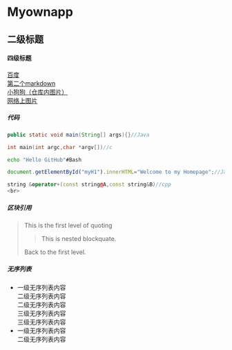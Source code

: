 # Myownapp
## 二级标题
#### 四级标题
[百度](http://baidu.com)<br>
[第二个markdown](https://github.com/Finger-crossed/Myownapp/blob/master/second/second.md)<br>
[小狗狗（仓库内图片）](https://github.com/Finger-crossed/Myownapp/blob/master/myown.jpg)<br>
[网络上图片](http://www.baidu.com/img/bdlogo.gif)<br>
##### 代码<br>
```Java
public static void main(String[] args){}//Java
```
```c
int main(int argc,char *argv[])//c
```
```Bash
echo "Hello GitHub"#Bash
```
```Javascript
document.getElementById("myH1").innerHTML="Welcome to my Homepage";//Javascript
```
```cpp
string &operator+(const string@A,const string&B)//cpp  
<br>
```
##### 区块引用<br>
> This is the first level of quoting
> 
>> This is nested blockquate.
>
> Back to the first level.
##### 无序列表<br>
* 一级无序列表内容<br>
    二级无序列表内容<br>
    二级无序列表内容<br>
      三级无序列表内容<br>
      三级无序列表内容<br>
* 一级无序列表内容<br>
   二级无序列表内容<br>

